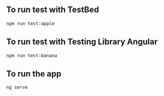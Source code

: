 ## To run test with TestBed

`npm run test:apple`

## To run test with Testing Library Angular

`npm run test:banana`

## To run the app

`ng serve`
